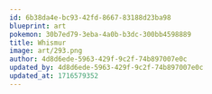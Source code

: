 ```yaml
---
id: 6b38da4e-bc93-42fd-8667-83188d23ba98
blueprint: art
pokemon: 30b7ed79-3eba-4a0b-b3dc-300bb4598889
title: Whismur
image: art/293.png
author: 4d8d6ede-5963-429f-9c2f-74b897007e0c
updated_by: 4d8d6ede-5963-429f-9c2f-74b897007e0c
updated_at: 1716579352
---
```

